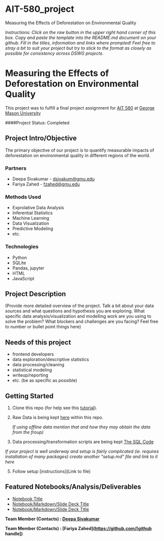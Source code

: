 # AIT-580_project
Measuring the Effects of Deforestation on Environmental Quality

*Instructions: Click on the raw button in the upper right hand corner of this box.  Copy and paste the template into the README.md document on your github.  Fill in the titles, information and links where prompted! Feel free to stray a bit to suit your project but try to stick to the format as closely as possible for consistency across DSWG projects.*

# Measuring the Effects of Deforestation on Environmental Quality
This project was to fulfill a final project assignment for [AIT 580](http://datascience.codeforsanfrancisco.org) at [George Mason University](https://volgenau.gmu.edu)

####Project Status: Completed

## Project Intro/Objective
The primary objective of our project is to quantify measurable impacts of deforestation on environmental quality in different regions of the world. 

### Partners
* Deepa Sivakumar - dsivakum@gmu.edu
* Fariya Zahed - fzahed@gmu.edu

### Methods Used
* Exprolative Data Analysis
* Inferential Statistics
* Machine Learning
* Data Visualization
* Predictive Modeling
* etc.

### Technologies
* Python
* SQLite
* Pandas, jupyter
* HTML
* JavaScript


## Project Description
(Provide more detailed overview of the project.  Talk a bit about your data sources and what questions and hypothesis you are exploring. What specific data analysis/visualization and modelling work are you using to solve the problem? What blockers and challenges are you facing?  Feel free to number or bullet point things here)

## Needs of this project
- frontend developers
- data exploration/descriptive statistics
- data processing/cleaning
- statistical modeling
- writeup/reporting
- etc. (be as specific as possible)

## Getting Started

1. Clone this repo (for help see this [tutorial](https://help.github.com/articles/cloning-a-repository/)).
2. Raw Data is being kept [here](https://github.com/deepasiva/AIT-558) within this repo.

    *If using offline data mention that and how they may obtain the data from the froup)*
    
3. Data processing/transformation scripts are being kept [The SQL Code](working.sql)


*If your project is well underway and setup is fairly complicated (ie. requires installation of many packages) create another "setup.md" file and link to it here*  

5. Follow setup [instructions](Link to file)

## Featured Notebooks/Analysis/Deliverables
* [Notebook Title](FinalProject_Team4.ipynb)
* [Notebook/Markdown/Slide Deck Title](link)
* [Notebook/Markdown/Slide Deck Title](link)


**Team Member (Contacts) : [Deepa Sivakumar](https://github.com/deepasiva)**

**Team Member (Contacts) : [Fariya Zahed](https://github.com/[github handle])**

